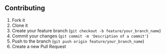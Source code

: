 ## Contributing

1. Fork it
2. Clone it
3. Create your feature branch (`git checkout -b feature/your_branch_name`)
4. Commit your changes (`git commit -m 'Description of a commit'`)
5. Push to the branch (`git push origin feature/your_branch_name`)
6. Create a new Pull Request